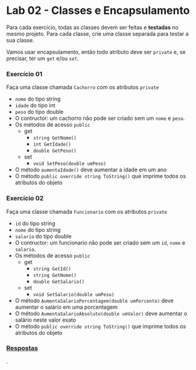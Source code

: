 # Lab 02 - Classes e Encapsulamento

Para cada exercício, todas as classes devem ser feitas e **testadas** no mesmo projeto. Para cada classe, crie uma classe separada para testar a sua classe.

Vamos usar encapsulamento, então todo atributo deve ser `private` e, se precisar, ter um `get` e/ou `set`.

### Exercício 01

Faça uma classe chamada `Cachorro` com os atributos `private`
* `nome` do tipo string
* `idade` do tipo int
* `peso` do tipo double
* O contructor: um cachorro não pode ser criado sem um `nome` e `peso`.
* Os métodos de acesso `public`
  * get
    * `string GetNome()`
    * `int GetIdade()`
    * `double GetPeso()`
  * set
    * `void SetPeso(double umPeso)`
* O método `aumentaIdade()` deve aumentar a idade em um ano
* O método `public override string ToString()` que imprime todos os atributos do objeto


### Exercício 02

Faça uma classe chamada `Funcionario` com os atributos `private`
* `id` do tipo string
* `nome` do tipo string
* `salario` do tipo double
* O contructor: um funcionario não pode ser criado sem um `id`, `nome` e `salario`.
* Os métodos de acesso `public`
  * get
    * `string GetId()`
    * `string GetNome()`
    * `double GetSalario()`
  * set
    * `void SetSalario(double umPeso)`
* O método `AumentaSalarioPorcentagem(double umPorcento)` deve aumentar o salário em uma porcentagem
* O método `AumentaSalarioAbsoluto(double umValor)` deve aumentar o salário neste valor exato
* O método `public override string ToString()` que imprime todos os atributos do objeto



### [Respostas](https://github.com/viniciusdenovaes/CsCourseUnip20241/tree/main/workspace/Lab02_01/Lab02_01)

.
